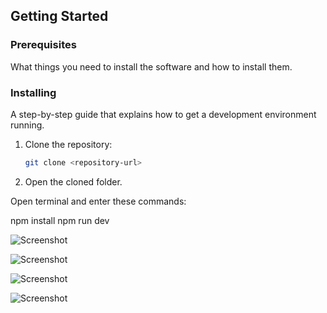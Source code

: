 

## Getting Started

### Prerequisites

What things you need to install the software and how to install them.

### Installing

A step-by-step guide that explains how to get a development environment running.

1. Clone the repository:
   ```sh
   git clone <repository-url>

2.   Open the cloned folder.

Open terminal and enter these commands:

npm install
npm run dev


![Screenshot](./public/ScreenShot/1.png)

![Screenshot](./public/ScreenShot/2.png)

![Screenshot](./public/ScreenShot/3.png)

![Screenshot](./public/ScreenShot/4.png)
